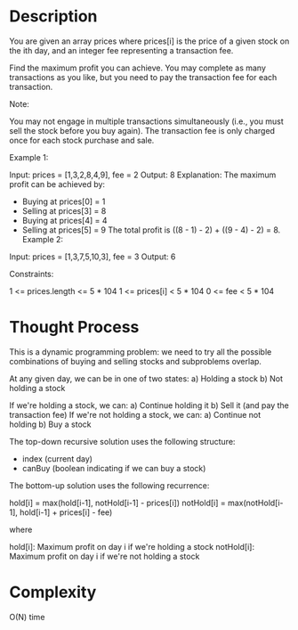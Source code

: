 # Description 

You are given an array prices where prices[i] is the price of a given stock on the ith day, and an integer fee representing a transaction fee.

Find the maximum profit you can achieve. You may complete as many transactions as you like, but you need to pay the transaction fee for each transaction.

Note:

You may not engage in multiple transactions simultaneously (i.e., you must sell the stock before you buy again).
The transaction fee is only charged once for each stock purchase and sale.
 

Example 1:

Input: prices = [1,3,2,8,4,9], fee = 2
Output: 8
Explanation: The maximum profit can be achieved by:
- Buying at prices[0] = 1
- Selling at prices[3] = 8
- Buying at prices[4] = 4
- Selling at prices[5] = 9
The total profit is ((8 - 1) - 2) + ((9 - 4) - 2) = 8.
Example 2:

Input: prices = [1,3,7,5,10,3], fee = 3
Output: 6
 

Constraints:

1 <= prices.length <= 5 * 104
1 <= prices[i] < 5 * 104
0 <= fee < 5 * 104

# Thought Process

This is a dynamic programming problem: we need to try all the possible combinations of buying and selling stocks and subproblems overlap.

At any given day, we can be in one of two states:
a) Holding a stock
b) Not holding a stock

If we're holding a stock, we can:
a) Continue holding it
b) Sell it (and pay the transaction fee)
If we're not holding a stock, we can:
a) Continue not holding
b) Buy a stock

The top-down recursive solution uses the following structure:

- index (current day)
- canBuy (boolean indicating if we can buy a stock)

The bottom-up solution uses the following recurrence:

hold[i] = max(hold[i-1], notHold[i-1] - prices[i])
notHold[i] = max(notHold[i-1], hold[i-1] + prices[i] - fee)

where

hold[i]: Maximum profit on day i if we're holding a stock
notHold[i]: Maximum profit on day i if we're not holding a stock

# Complexity

O(N) time
